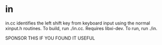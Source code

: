 # in

in.cc identifies the left shift key from keyboard input using the normal xinput.h routines.
To build, run ./in.cc. Requires libxi-dev.
To run, run ./in.

SPONSOR THIS IF YOU FOUND IT USEFUL
